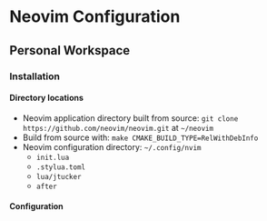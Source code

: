 # Neovim Configuration

## Personal Workspace

### Installation

#### Directory locations

- Neovim application directory built from source: `git clone https://github.com/neovim/neovim.git` at `~/neovim`
- Build from source with: `make CMAKE_BUILD_TYPE=RelWithDebInfo`
- Neovim configuration directory: `~/.config/nvim`
    - `init.lua`
    - `.stylua.toml`
    - `lua/jtucker`
    - `after`

#### Configuration
